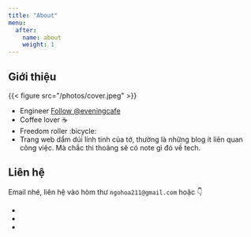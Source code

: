 ```yaml
---
title: "About"
menu:
  after:
    name: about
    weight: 1
---
```


## Giới thiệu

[//]: # ({{< figure src="/photos/linh-tinh/DSCF2637.JPG" >}})
{{< figure src="/photos/cover.jpeg" >}}

- Engineer <a class="github-button" href="https://github.com/eveningcafe" data-color-scheme="no-preference: dark; light: dark; dark: dark;" aria-label="Follow @eveningcafe on GitHub">Follow @eveningcafe</a>
- Coffee lover :coffee:
- Freedom roller :bicycle:
- Trang web dẩm dúi linh tinh của tớ, thường là những blog ít liên quan công việc. Mà chắc thi thoảng sẽ có note gì đó về tech. 

## Liên hệ

Email nhé, liên hệ vào hòm thư `ngohoa211@gmail.com` hoặc :point_down:

<div class="contact-container">
  <ul>
    <li>
      <a href="https://github.com/eveningcafe">
        <i class="fa fa-github"></i>
      </a>
    </li>
    <li>
      <a href="https://facebook.com/profile.php?id=100003104781852">
        <i class="fa fa-facebook"></i>
      </a>
    </li>
    <li>
      <a href="mailto: ngohoa211@gmail.com">
        <i class="fa fa-envelope"></i>
      </a>
    </li>
  </ul>
</div>

